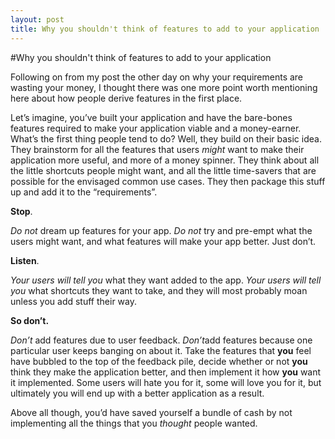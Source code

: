 ```yaml
---
layout: post
title: Why you shouldn't think of features to add to your application
---
```

#Why you shouldn't think of features to add to your application

Following on from my post the other day on why your requirements are
wasting your money, I thought there was one more point worth
mentioning here about how people derive features in the first place.

Let’s imagine, you’ve built your application and have the bare-bones
features required to make your application viable and a money-earner.
What’s the first thing people tend to do? Well, they build on their
basic idea. They brainstorm for all the features that users *might* want
to make their application more useful, and more of a money spinner. They
think about all the little shortcuts people might want, and all the
little time-savers that are possible for the envisaged common use cases.
They then package this stuff up and add it to the “requirements”.

**Stop**.

*Do not* dream up features for your app. *Do not* try and pre-empt what
the users might want, and what features will make your app better. Just
don’t.

**Listen**.

*Your users will tell you* what they want added to the app. *Your users
will tell you* what shortcuts they want to take, and they will most
probably moan unless you add stuff their way.

**So don’t.**

*Don’t* add features due to user feedback. *Don’t*add features because
one particular user keeps banging on about it. Take the features that
**you** feel have bubbled to the top of the feedback pile, decide
whether or not **you** think they make the application better, and then
implement it how **you** want it implemented. Some users will hate you
for it, some will love you for it, but ultimately you will end up with a
better application as a result.

Above all though, you’d have saved yourself a bundle of cash by not
implementing all the things that you *thought* people wanted.